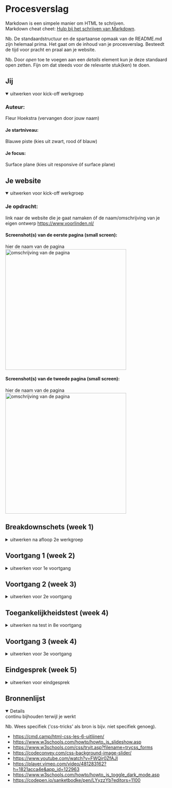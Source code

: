 # Procesverslag
Markdown is een simpele manier om HTML te schrijven.  
Markdown cheat cheet: [Hulp bij het schrijven van Markdown](https://github.com/adam-p/markdown-here/wiki/Markdown-Cheatsheet).

Nb. De standaardstructuur en de spartaanse opmaak van de README.md zijn helemaal prima. Het gaat om de inhoud van je procesverslag. Besteedt de tijd voor pracht en praal aan je website.

Nb. Door *open* toe te voegen aan een *details* element kun je deze standaard open zetten. Fijn om dat steeds voor de relevante stuk(ken) te doen.





## Jij

<details open>
<summary>uitwerken voor kick-off werkgroep</summary>

### Auteur:
Fleur Hoekstra (vervangen door jouw naam)

#### Je startniveau:
Blauwe piste (kies uit zwart, rood óf blauw)

#### Je focus:
Surface plane (kies uit responsive óf surface plane)
 
</details>





## Je website

<details open>
<summary>uitwerken voor kick-off werkgroep</summary>

### Je opdracht:
link naar de website die je gaat namaken óf de naam/omschrijving van je eigen ontwerp
https://www.voorlinden.nl/
#### Screenshot(s) van de eerste pagina (small screen): 
hier de naam van de pagina  
<img src="images/voorlinden1.png" width="375px" alt="omschrijving van de pagina">

#### Screenshot(s) van de tweede pagina (small screen):
hier de naam van de pagina  
<img src="images/voorlinden2.png" width="375px" alt="omschrijving van de pagina">
 
</details>





## Breakdownschets (week 1)

<details>
<summary>uitwerken na afloop 2e werkgroep</summary>

### de hele pagina: 
<img src="images/Artboard – 1.png" width="375px" alt="breakdown van de hele pagina">

### dynamisch deel (bijv menu): 
<img src="images/Artboard – 3.png" width="375px" alt="breakdown van een dynamisch deel">
</details>





## Voortgang 1 (week 2)

<details>
<summary>uitwerken voor 1e voortgang</summary>

### Stand van zaken
hier dit ging goed & dit was lastig (neem ook screenshots op van delen van je website en code)

<img src="images/ss1.png" width="375px" alt="breakdown van een dynamisch deel">

<p>Wat goed ging was de code schrijven op Codepen. Doordat we alles opdrachten daarin maakten kon ik er al een beetje mee overweg. Wat slechter ging was het juiste coderen op de juiste formaat in Codepen. Ik kreeg van andere leerlingen de tip om in Visualcode te gaan werken. Dat heb ik uiteindelijk ook gedaan.</p>


### Verslag van meeting
hier na afloop snel de uitkomsten van de meeting vastleggen

Voor het eerste gesprek, kreeg ik goede feedback. Het zag er netjes uit. Ik moest wel een paar aanpassingen maken:
- <h3> -> <p> element van maken
- In de fouter niet een <h2> maar <h4> gebruiken.
- Voor het adres kun je het <address> element gebruiken, dan wordt alles goed gezet.
- Ook de <button> elementen <a> elementen van maken.
- Bij alt wordt bedoelt wat je ziet. Voor blinden…

</details>





## Voortgang 2 (week 3)

<details>
<summary>uitwerken voor 2e voortgang</summary>

### Stand van zaken
hier dit ging goed & dit was lastig (neem ook screenshots op van delen van je website en code)

<img src="images/ss2.png" width="375px" alt="breakdown van een dynamisch deel">

<p>Ik merkte dat ik veel moeite heb met het maken van de navigatiebar. Verder gaat het wel prima.</p>


### Verslag van meeting
hier na afloop snel de uitkomsten van de meeting vastleggen

- Bij het tweede gesprek ging het fout bij mijn Github. Ik heb samen met een student-assistent dat opgelost. Hij gaf mij de tip om de div bij mijn slider op te lossen. Ik kreeg een link van een soortgelijke slider die misschien beter was voor mijn soort slider met minder div. Deze slider was inderdaad beter maar om de juiste slider na te kunnen maken had ik geen andere keus dan toch div te gebruiken. Ik heb veel oplossingen opgezocht en uiteindelijk is het gelukt, maar wel met een aantal div.

</details>





## Toegankelijkheidstest (week 4)

<details>
<summary>uitwerken na test in 8e voortgang</summary>

### Bevindingen
Lijst met je bevindingen die in de test naar voren kwamen:

#### Titel eerste bevinding
Hier korte omschrijving (met indien nodig een afbeelding)

Hier een omschrijving van hoe het opgelost kan worden (met indien nodig een afbeelding)


#### Titel tweede bevinding. 
Hier korte omschrijving (met indien nodig een afbeelding)

Hier een omschrijving van hoe het opgelost kan worden (met indien nodig een afbeelding)


#### Titel volgende bevinding. 
Hier korte omschrijving (met indien nodig een afbeelding)

Hier een omschrijving van hoe het opgelost kan worden (met indien nodig een afbeelding)


#### Titel nog een bevinding. 
Hier korte omschrijving (met indien nodig een afbeelding)

Hier een omschrijving van hoe het opgelost kan worden (met indien nodig een afbeelding)

</details>





## Voortgang 3 (week 4)

<details>
<summary>uitwerken voor 3e voortgang</summary>

### Stand van zaken
hier dit ging goed & dit was lastig (neem ook screenshots op van delen van je website en code)

<img src="images/ss3.png" width="375px" alt="breakdown van een dynamisch deel">

<p>Ik ben veel ziek geweest en ik merk dat ik ook daardoor een achterstand heb opgelopen. Ik doe mijn best om bij te blijven, maar loop tegen veel dingen aan bij mijn code. Ik heb veel hulp gevraagd aan studentassistenten en medestudenten, maar vaak werkt het dan alsnog niet optimaal.
Mijn slider is me uiteindelijk gelukt door er zelf wat mee te spelen. Ondanks dat ik minder div heb gebruikt dan voorheen is het alsnog vrij veel.</p>

### Verslag van meeting
hier na afloop snel de uitkomsten van de meeting vastleggen

- Bij het derde gesprek vertelde Robert dat ik goed moest kijken naar ‘position:absolute/position: relative’ en de ‘width’. Ook moest ik m’n code goed opschonen om mijn website goed responsieve te kunnen krijgen. Ik was het overzicht over het vak kwijt, omdat ik veel ziek ben geweest en dus best veel informatie heb misgelopen. Daar probeer ik nu aan te werken.

</details>





## Eindgesprek (week 5)

<details>
<summary>uitwerken voor eindgesprek</summary>

### Stand van zaken
Eindgesprek feedback:
- Hamburger menu is 1 button, met evt 3 spannetjes voor de streepjes, nu is deze nogsteeds niet tab-baar (die input is fancy hoor, maar laat dat lekker achterwege)
- transform: translate(-50, -50)
- Footer heeft geen linkjes nog
- Micro-interactie met javascript moet nu gestyled worden
CSS variabelen
- Pixels en EMs door elkaar
- Gebruik VW/VH units als je een background-image een ruimte wil laten innemen. Height: 200px is niet sexy.

Tussendoor gesprek:
- input uit de nav in de header.
- Input op toetsenbord, moet kunnen openklappen met 'tab'.
- Meer variabelen met :root.
- px vervangen door em.

### Screenshot(s)
<img src="images/1.png" width="375px" alt="breakdown van een dynamisch deel">
<img src="images/2.png" width="375px" alt="breakdown van een dynamisch deel">
<img src="images/3.png" width="375px" alt="breakdown van een dynamisch deel">
<img src="images/4.png" width="375px" alt="breakdown van een dynamisch deel">
</details>





## Bronnenlijst

<details open>
<summary>continu bijhouden terwijl je werkt</summary>

Nb. Wees specifiek ('css-tricks' als bron is bijv. niet specifiek genoeg).

- https://cmd.camp/html-css-les-6-uitlijnen/
- https://www.w3schools.com/howto/howto_js_slideshow.asp
- https://www.w3schools.com/css/tryit.asp?filename=trycss_forms
- https://codeconvey.com/css-background-image-slider/
- https://www.youtube.com/watch?v=FWQir0ZfAJI
- https://player.vimeo.com/video/481283162?h=1821acca4e&app_id=122963
- https://www.w3schools.com/howto/howto_js_toggle_dark_mode.asp
- https://codepen.io/sanketbodke/pen/LYyzzYb?editors=1100

</details>